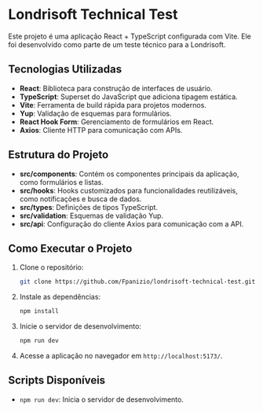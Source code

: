 # Londrisoft Technical Test

Este projeto é uma aplicação React + TypeScript configurada com Vite. Ele foi desenvolvido como parte de um teste técnico para a Londrisoft.

## Tecnologias Utilizadas

- **React**: Biblioteca para construção de interfaces de usuário.
- **TypeScript**: Superset do JavaScript que adiciona tipagem estática.
- **Vite**: Ferramenta de build rápida para projetos modernos.
- **Yup**: Validação de esquemas para formulários.
- **React Hook Form**: Gerenciamento de formulários em React.
- **Axios**: Cliente HTTP para comunicação com APIs.

## Estrutura do Projeto

- **src/components**: Contém os componentes principais da aplicação, como formulários e listas.
- **src/hooks**: Hooks customizados para funcionalidades reutilizáveis, como notificações e busca de dados.
- **src/types**: Definições de tipos TypeScript.
- **src/validation**: Esquemas de validação Yup.
- **src/api**: Configuração do cliente Axios para comunicação com a API.

## Como Executar o Projeto

1. Clone o repositório:

   ```bash
   git clone https://github.com/Fpanizio/londrisoft-technical-test.git
   ```

2. Instale as dependências:

   ```bash
   npm install
   ```

3. Inicie o servidor de desenvolvimento:

   ```bash
   npm run dev
   ```

4. Acesse a aplicação no navegador em `http://localhost:5173/`.

## Scripts Disponíveis

- `npm run dev`: Inicia o servidor de desenvolvimento.
